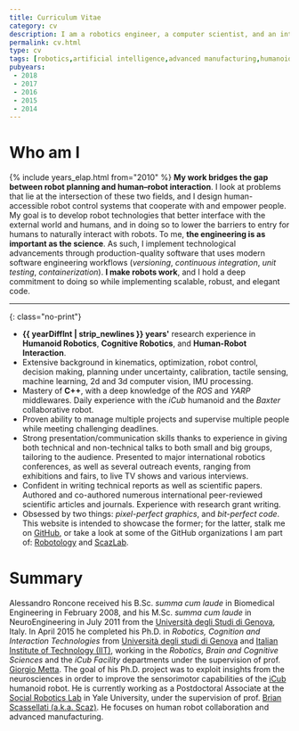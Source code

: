 ```yaml
---
title: Curriculum Vitae
category: cv
description: I am a robotics engineer, a computer scientist, and an interaction designer.
permalink: cv.html
type: cv
tags: [robotics,artificial intelligence,advanced manufacturing,humanoid robotics,cognitive robotics,human robto interaction,cv,personal,resume,curriculum,online,research,design,iit,istituto italiando di tecnologia,phd,yale,university,postdoc,assistant professor,candidate]
pubyears:
 - 2018
 - 2017
 - 2016
 - 2015
 - 2014
---
```


# Who am I

{% include years_elap.html from="2010" %}
**My work bridges the gap between robot planning and human–robot interaction**.
I look at problems that lie at the intersection of these two fields, and I design human-accessible robot control systems that cooperate with and empower people.
My goal is to develop robot technologies that better interface with the external world and humans, and in doing so to lower the barriers to entry for humans to naturally interact with robots.
To me, **the engineering is as important as the science**.
As such, I implement technological advancements through production-quality software that uses modern software engineering workflows (_versioning_, _continuous integration_, _unit testing_, _containerization_).
**I make robots work**, and I hold a deep commitment to doing so while implementing scalable, robust, and elegant code.

---
{: class="no-print"}

 * <b>{{ yearDiffInt | strip_newlines }} years'</b> research experience in **Humanoid Robotics**, **Cognitive Robotics**, and **Human-Robot Interaction**.
 * Extensive background in kinematics, optimization, robot control, decision making, planning under uncertainty, calibration, tactile sensing, machine learning, 2d and 3d computer vision, IMU processing.
 * Mastery of **C++**, with a deep knowledge of the _ROS_ and _YARP_ middlewares. Daily experience with the _iCub_ humanoid and the _Baxter_ collaborative robot.
 * Proven ability to manage multiple projects and supervise multiple people while meeting challenging deadlines.
 * Strong presentation/communication skills thanks to experience in giving both technical and non-technical talks to both small and big groups, tailoring to the audience. Presented to major international robotics conferences, as well as several outreach events, ranging from exhibitions and fairs, to live TV shows and various interviews.
 * Confident in writing technical reports as well as scientific papers. Authored and co-authored numerous international peer-reviewed scientific articles and journals. Experience with research grant writing.
 * Obsessed by two things: _pixel-perfect graphics_, and _bit-perfect code_. This website is intended to showcase the former; for the latter, stalk me on [GitHub](http://github.com/alecive/), or take a look at some of the GitHub organizations I am part of: [Robotology](https://github.com/robotology) and [ScazLab](https://github.com/scazlab).

# Summary

Alessandro Roncone received his B.Sc. _summa cum laude_ in Biomedical Engineering in February 2008, and his M.Sc. _summa cum laude_ in NeuroEngineering in July 2011 from the [Università degli Studi di Genova](http://www.unige.it/), Italy.
In April 2015 he completed his Ph.D. in _Robotics, Cognition and Interaction Technologies_ from [Università degli studi di Genova](http://www.unige.it) and [Italian Institute of Technology (IIT)](http://www.iit.it), working in the _Robotics, Brain and Cognitive Sciences_ and the _iCub Facility_ departments under the supervision of prof. [Giorgio Metta](http://pasa.lira.dist.unige.it/). The goal of his Ph.D. project was to exploit insights from the neurosciences in order to improve the sensorimotor capabilities of the [iCub](http://www.icub.org) humanoid robot.
He is currently working as a Postdoctoral Associate at the [Social Robotics Lab](http://scazlab.yale.edu/) in Yale University, under the supervision of prof. [Brian Scassellati (a.k.a. Scaz)](http://www.cs.yale.edu/homes/scaz/). He focuses on human robot collaboration and advanced manufacturing.
